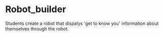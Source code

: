 # Robot_builder
Students create a robot that dispalys 'get to know you' information about themselves through the robot. 
